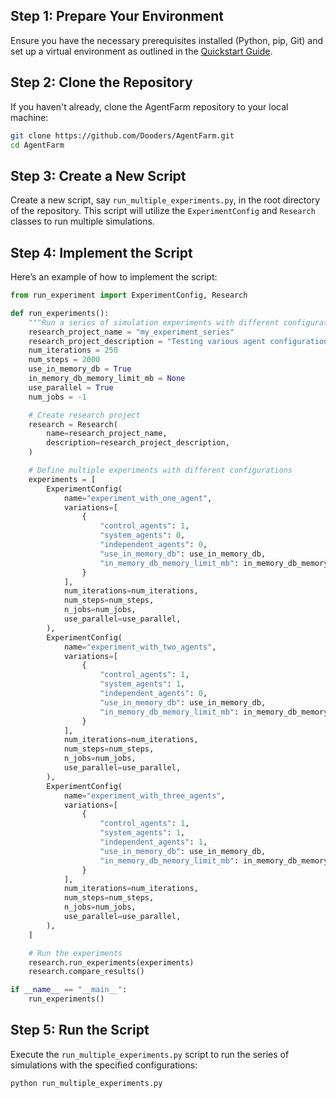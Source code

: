 ## Step 1: Prepare Your Environment

Ensure you have the necessary prerequisites installed (Python, pip, Git) and set up a virtual environment as outlined in the [Quickstart Guide](https://github.com/Dooders/AgentFarm/blob/main/docs/SimulationQuickStart.md).

## Step 2: Clone the Repository

If you haven't already, clone the AgentFarm repository to your local machine:

```bash
git clone https://github.com/Dooders/AgentFarm.git
cd AgentFarm
```

## Step 3: Create a New Script

Create a new script, say `run_multiple_experiments.py`, in the root directory of the repository. This script will utilize the `ExperimentConfig` and `Research` classes to run multiple simulations.

## Step 4: Implement the Script

Here’s an example of how to implement the script:

```python
from run_experiment import ExperimentConfig, Research

def run_experiments():
    """Run a series of simulation experiments with different configurations."""
    research_project_name = "my_experiment_series"
    research_project_description = "Testing various agent configurations"
    num_iterations = 250
    num_steps = 2000
    use_in_memory_db = True
    in_memory_db_memory_limit_mb = None
    use_parallel = True
    num_jobs = -1

    # Create research project
    research = Research(
        name=research_project_name,
        description=research_project_description,
    )

    # Define multiple experiments with different configurations
    experiments = [
        ExperimentConfig(
            name="experiment_with_one_agent",
            variations=[
                {
                    "control_agents": 1, 
                    "system_agents": 0, 
                    "independent_agents": 0,
                    "use_in_memory_db": use_in_memory_db,
                    "in_memory_db_memory_limit_mb": in_memory_db_memory_limit_mb,
                }
            ],
            num_iterations=num_iterations,
            num_steps=num_steps,
            n_jobs=num_jobs,
            use_parallel=use_parallel,
        ),
        ExperimentConfig(
            name="experiment_with_two_agents",
            variations=[
                {
                    "control_agents": 1, 
                    "system_agents": 1, 
                    "independent_agents": 0,
                    "use_in_memory_db": use_in_memory_db,
                    "in_memory_db_memory_limit_mb": in_memory_db_memory_limit_mb,
                }
            ],
            num_iterations=num_iterations,
            num_steps=num_steps,
            n_jobs=num_jobs,
            use_parallel=use_parallel,
        ),
        ExperimentConfig(
            name="experiment_with_three_agents",
            variations=[
                {
                    "control_agents": 1, 
                    "system_agents": 1, 
                    "independent_agents": 1,
                    "use_in_memory_db": use_in_memory_db,
                    "in_memory_db_memory_limit_mb": in_memory_db_memory_limit_mb,
                }
            ],
            num_iterations=num_iterations,
            num_steps=num_steps,
            n_jobs=num_jobs,
            use_parallel=use_parallel,
        ),
    ]

    # Run the experiments
    research.run_experiments(experiments)
    research.compare_results()

if __name__ == "__main__":
    run_experiments()
```

## Step 5: Run the Script

Execute the `run_multiple_experiments.py` script to run the series of simulations with the specified configurations:

```bash
python run_multiple_experiments.py
```
